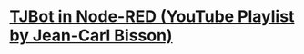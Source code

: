 # [TJBot in Node-RED (YouTube Playlist by Jean-Carl Bisson)](https://www.youtube.com/playlist?list=PLddOPkVMz1dtN3I_4JKava4GBLLXuUevV)
